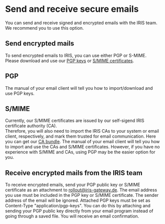 # Send and receive secure emails

You can send and receive signed and encrypted emails with the IRIS team. We recommend you to use this option.

## Send encrypted mails
To send encrypted emails to IRIS, you can use either PGP or S-MIME. Please download and use our [PGP keys](https://github.com/iris-connect/iris-documentation/blob/main/send_secure_email_to_iris/pgp/) or [S/MIME certificates](https://github.com/iris-connect/iris-documentation/blob/main/send_secure_email_to_iris/smime/).

## PGP
The manual of your email client will tell you how to import/download and use PGP keys.

## S/MIME
Currently, our S/MIME certificates are issued by our self-sigend IRIS certificate authority (CA).  
Therefore, you will also need to import the IRIS CAs to your system or email client, respectively, and mark them trusted for email communication. 
Here you can get our [CA bundle](https://github.com/iris-connect/iris-documentation/blob/main/send_secure_email_to_iris/smime/).
The manual of your email client will tell you how to import and use the CAs and S/MIME certificates. 
However, if you have no experience with S/MIME and CAs, using PGP may be the easier option for you.

## Receive encrypted mails from the IRIS team
To receive encrypted emails, send your PGP public key or S/MIME certificate as an attachment to [rollout@iris-gateway.de](mailto:rollout@iris-gateway.de?subject=My%20PGP%20key%20or%20S/MIME%20certificate). 
The email address you use must be included in the PGP key or S/MIME certificate. The sender address of the email will be ignored. Attached PGP keys must be set as Content-Type "application/pgp-keys". 
You can do this by attaching and sending your PGP public key directly from your email program instead of going through a saved file. You will receive an email confirmation.
